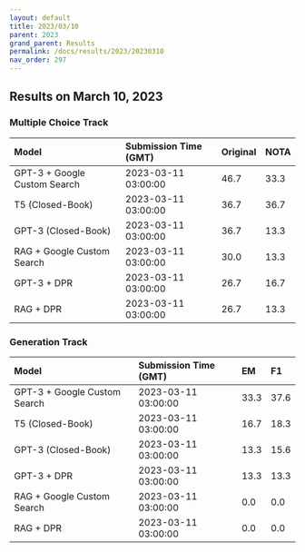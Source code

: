 ```yaml
---
layout: default
title: 2023/03/10
parent: 2023
grand_parent: Results
permalink: /docs/results/2023/20230310
nav_order: 297
---
```


## Results on March 10, 2023

### Multiple Choice Track

| Model        | Submission Time (GMT) | Original | NOTA | 
|:-------------|:---------|:---------|:-----|
|GPT-3 + Google Custom Search|2023-03-11 03:00:00|46.7|33.3|
|T5 (Closed-Book)|2023-03-11 03:00:00|36.7|36.7|
|GPT-3 (Closed-Book)|2023-03-11 03:00:00|36.7|13.3|
|RAG + Google Custom Search|2023-03-11 03:00:00|30.0|13.3|
|GPT-3 + DPR|2023-03-11 03:00:00|26.7|16.7|
|RAG + DPR|2023-03-11 03:00:00|26.7|13.3|



### Generation Track

| Model        | Submission Time (GMT) | EM | F1 | 
|:-------------|:---------|:---------|:-----|
|GPT-3 + Google Custom Search|2023-03-11 03:00:00|33.3|37.6|
|T5 (Closed-Book)|2023-03-11 03:00:00|16.7|18.3|
|GPT-3 (Closed-Book)|2023-03-11 03:00:00|13.3|15.6|
|GPT-3 + DPR|2023-03-11 03:00:00|13.3|13.3|
|RAG + Google Custom Search|2023-03-11 03:00:00|0.0|0.0|
|RAG + DPR|2023-03-11 03:00:00|0.0|0.0|

